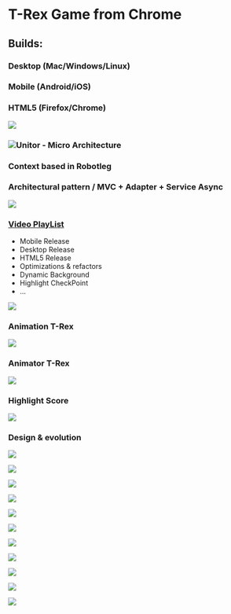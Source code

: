 # T-Rex Game from Chrome
## Builds:
### Desktop (Mac/Windows/Linux)
### Mobile (Android/iOS)
### HTML5 (Firefox/Chrome)

[![](https://github.com/vicboma1/T-Rex-Game/blob/master/img/Cover_2.png)](https://www.youtube.com/playlist?list=PLNph7ndeSqE8BdtURZZJG-B1l7MJzHYAJ)

### ![Unitor - Micro Architecture](https://github.com/vicboma1/Unitor-Micro-Architecture)

### Context based in Robotleg
### Architectural pattern / MVC +  Adapter + Service Async

![](https://github.com/vicboma1/T-Rex-Game/blob/master/img/MVCAS.png)


### [Video PlayList](https://www.youtube.com/playlist?list=PLNph7ndeSqE8BdtURZZJG-B1l7MJzHYAJ)
* Mobile Release
* Desktop Release
* HTML5 Release
* Optimizations & refactors
* Dynamic Background
* Highlight CheckPoint 
* ...

[![](https://github.com/vicboma1/T-Rex-Game/blob/master/gif/T-Rex-Intro.gif)](https://www.youtube.com/playlist?list=PLNph7ndeSqE8BdtURZZJG-B1l7MJzHYAJ)


### Animation T-Rex

[![](https://github.com/vicboma1/T-Rex-Game/blob/master/gif/T-Rex-Animation.gif)](https://www.youtube.com/watch?v=3QJkvJgPsPw&list=PLNph7ndeSqE8BdtURZZJG-B1l7MJzHYAJ&index=6)


### Animator T-Rex

[![](https://github.com/vicboma1/T-Rex-Game/blob/master/gif/T-Rex-Animator.gif)](https://www.youtube.com/watch?v=4oz6MAZYKBE&index=5&list=PLNph7ndeSqE8BdtURZZJG-B1l7MJzHYAJ)


### Highlight Score
[![](https://github.com/vicboma1/T-Rex-Game/blob/master/gif/T-Rex-highlight.gif)](https://www.youtube.com/watch?v=UMsEKkNt7uQ&index=2&list=PLNph7ndeSqE8BdtURZZJG-B1l7MJzHYAJ)


### Design & evolution

![](https://github.com/vicboma1/T-Rex-Game/blob/master/img/T-Rex-Bend.png)

![](https://github.com/vicboma1/T-Rex-Game/blob/master/img/T-Rex_11.13.13.png)

![](https://github.com/vicboma1/T-Rex-Game/blob/master/img/T-Rex_11.14.27.png)

![](https://github.com/vicboma1/T-Rex-Game/blob/master/img/T-Rex_11.15.15.png)

![](https://github.com/vicboma1/T-Rex-Game/blob/master/img/T-Rex_11.15.31.png)

![](https://github.com/vicboma1/T-Rex-Game/blob/master/img/T-Rex_11.15.52.png)

![](https://github.com/vicboma1/T-Rex-Game/blob/master/img/T-Rex_11.16.06.png)

![](https://github.com/vicboma1/T-Rex-Game/blob/master/img/T-Rex_11.16.22.png)

![](https://github.com/vicboma1/T-Rex-Game/blob/master/img/T-Rex_11.19.46.png)

![](https://github.com/vicboma1/T-Rex-Game/blob/master/img/T-Rex_11.20.06.png)

![](https://github.com/vicboma1/T-Rex-Game/blob/master/img/Cover_2.png)


